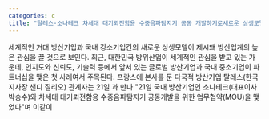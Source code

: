 ```yaml
---
categories: c
title: "탈레스·소나테크 차세대 대기뢰전함용 수중음파탐지기 공동 개발하기로새로운 상생모델 제시"
---
```

세계적인 거대 방산기업과 국내 강소기업간의 새로운 상생모델이 제시돼 방산업계의 높은 관심을 끌 것으로 보인다. 최근, 대한민국 방위산업이 세계적인 관심을 받고 있는 가운데, 인지도와 신뢰도, 기술력 등에서 앞서 있는 글로벌 방산기업과 국내 중소기업이 파트너십을 맺은 첫 사례여서 주목된다. 프랑스에 본사를 둔 다국적 방산기업 탈레스(한국지사장 샌디 질리오) 관계자는 21일 과 만나 "21일 국내 방산기업인 소나테크(대표이사 박승수)와 차세대 대기뢰전함용 수중음파탐지기 공동개발을 위한 업무협약(MOU)을 맺었다"며 이같이